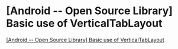 # [Android -- Open Source Library] Basic use of VerticalTabLayout
[[Android -- Open Source Library] Basic use of VerticalTabLayout](https://aiwithcloud.com/2022/09/16/android____open_source_library_basic_use_of_verticaltablayout/)